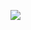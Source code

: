 [![](https://mermaid.ink/img/eyJjb2RlIjoic3RhdGVEaWFncmFtLXYyXG4gICAgWypdIC0tPiBTdGlsbFxuICAgIFN0aWxsIC0tPiBbKl1cblxuICAgIFN0aWxsIC0tPiBNb3ZpbmdcbiAgICBNb3ZpbmcgLS0-IFN0aWxsXG4gICAgTW92aW5nIC0tPiBDcmFzaFxuICAgIENyYXNoIC0tPiBbKl1cblx0XHRcdFx0XHQiLCJtZXJtYWlkIjp7InRoZW1lIjoiZGVmYXVsdCJ9LCJ1cGRhdGVFZGl0b3IiOmZhbHNlfQ)](https://mermaid-js.github.io/mermaid-live-editor/#/edit/eyJjb2RlIjoic3RhdGVEaWFncmFtLXYyXG4gICAgWypdIC0tPiBTdGlsbFxuICAgIFN0aWxsIC0tPiBbKl1cblxuICAgIFN0aWxsIC0tPiBNb3ZpbmdcbiAgICBNb3ZpbmcgLS0-IFN0aWxsXG4gICAgTW92aW5nIC0tPiBDcmFzaFxuICAgIENyYXNoIC0tPiBbKl1cblx0XHRcdFx0XHQiLCJtZXJtYWlkIjp7InRoZW1lIjoiZGVmYXVsdCJ9LCJ1cGRhdGVFZGl0b3IiOmZhbHNlfQ)